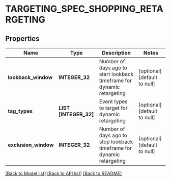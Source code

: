 # TARGETING_SPEC_SHOPPING_RETARGETING

## Properties
Name | Type | Description | Notes
------------ | ------------- | ------------- | -------------
**lookback_window** | **INTEGER_32** | Number of days ago to start lookback timeframe for dynamic retargeting | [optional] [default to null]
**tag_types** | **LIST [INTEGER_32]** | Event types to target for dynamic retargeting | [optional] [default to null]
**exclusion_window** | **INTEGER_32** | Number of days ago to stop lookback timeframe for dynamic retargeting | [optional] [default to null]

[[Back to Model list]](../README.md#documentation-for-models) [[Back to API list]](../README.md#documentation-for-api-endpoints) [[Back to README]](../README.md)


